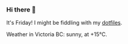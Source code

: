 ### Hi there :wave:

It's Friday! I might be fiddling with my [dotfiles](https://github.com/bewuethr/dotfiles).

Weather in Victoria BC: sunny, at +15°C.
